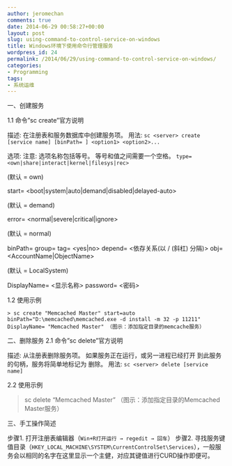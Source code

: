 ```yaml
---
author: jeromechan
comments: true
date: 2014-06-29 00:58:27+00:00
layout: post
slug: using-command-to-control-service-on-windows
title: Windows环境下使用命令行管理服务
wordpress_id: 24
permalink: /2014/06/29/using-command-to-control-service-on-windows/
categories:
- Programming
tags:
- 系统运维
---
```


一、创建服务

1.1 命令”sc create”官方说明


描述:
在注册表和服务数据库中创建服务项。
用法:
`sc <server> create [service name] [binPath= ] <option1> <option2>...`




选项:
注意: 选项名称包括等号。
等号和值之间需要一个空格。
`type= <own|share|interact|kernel|filesys|rec>`




(默认 = own)




start= <boot|system|auto|demand|disabled|delayed-auto>




(默认 = demand)




error= <normal|severe|critical|ignore>




(默认 = normal)




binPath= <BinaryPathName>
group= <LoadOrderGroup>
tag= <yes|no>
depend= <依存关系(以 / (斜杠) 分隔)>
obj= <AccountName|ObjectName>




(默认 = LocalSystem)




DisplayName= <显示名称>
password= <密码>




<!-- more -->





1.2 使用示例


`> sc create "Memcached Master" start=auto binPath="D:\memcached\memcached.exe -d install -m 32 -p 11211" DisplayName= "Memcached Master"
（图示：添加指定目录的memcache服务）`


二、删除服务
2.1 命令”sc delete”官方说明


描述:
从注册表删除服务项。
如果服务正在运行，或另一进程已经打开
到此服务的句柄，服务将简单地标记为
删除。
用法:
`sc <server> delete [service name]`


2.2 使用示例


> sc delete “Memcached Master”
（图示：添加指定目录的Memcached Master服务）


三、手工操作简述

步骤1. 打开注册表编辑器（`Win+R打开运行 → regedit → 回车`）
步骤2. 寻找服务键值目录（`HKEY_LOCAL_MACHINE\SYSTEM\CurrentControlSet\Services`），一般服务会以相同的名字在这里显示一个主健，对应其键值进行CURD操作即便可。
